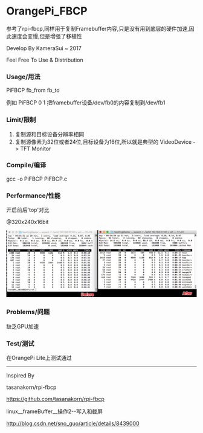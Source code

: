 # OrangePi_FBCP

参考了rpi-fbcp,同样用于复制Framebuffer内容,只是没有用到底层的硬件加速,因此速度会变慢,但是增强了移植性

Develop By KameraSui ~
2017

Feel Free To Use & Distribution



### Usage/用法

PiFBCP   fb_from   fb_to

例如   PiFBCP 0 1 把framebuffer设备/dev/fb0的内容复制到/dev/fb1



### Limit/限制

1. 复制源和目标设备分辨率相同
2. 复制源像素为32位或者24位,目标设备为16位,所以就是典型的 VideoDevice -> TFT Monitor



### Compile/编译

gcc -o  PiFBCP PiFBCP.c



### Performance/性能

开启前后'top'对比

@320x240x16bit

![top_comp](mdfiles/top_comp.png)



### Problems/问题

缺乏GPU加速



### Test/测试

在OrangePi Lite上测试通过



------

Inspired By

tasanakorn/rpi-fbcp

https://github.com/tasanakorn/rpi-fbcp

linux__frameBuffer__操作2--写入和截屏

http://blog.csdn.net/sno_guo/article/details/8439000